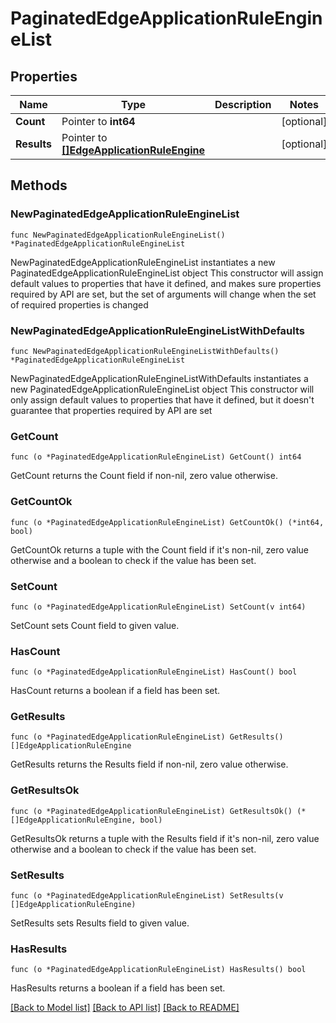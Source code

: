 # PaginatedEdgeApplicationRuleEngineList

## Properties

Name | Type | Description | Notes
------------ | ------------- | ------------- | -------------
**Count** | Pointer to **int64** |  | [optional] 
**Results** | Pointer to [**[]EdgeApplicationRuleEngine**](EdgeApplicationRuleEngine.md) |  | [optional] 

## Methods

### NewPaginatedEdgeApplicationRuleEngineList

`func NewPaginatedEdgeApplicationRuleEngineList() *PaginatedEdgeApplicationRuleEngineList`

NewPaginatedEdgeApplicationRuleEngineList instantiates a new PaginatedEdgeApplicationRuleEngineList object
This constructor will assign default values to properties that have it defined,
and makes sure properties required by API are set, but the set of arguments
will change when the set of required properties is changed

### NewPaginatedEdgeApplicationRuleEngineListWithDefaults

`func NewPaginatedEdgeApplicationRuleEngineListWithDefaults() *PaginatedEdgeApplicationRuleEngineList`

NewPaginatedEdgeApplicationRuleEngineListWithDefaults instantiates a new PaginatedEdgeApplicationRuleEngineList object
This constructor will only assign default values to properties that have it defined,
but it doesn't guarantee that properties required by API are set

### GetCount

`func (o *PaginatedEdgeApplicationRuleEngineList) GetCount() int64`

GetCount returns the Count field if non-nil, zero value otherwise.

### GetCountOk

`func (o *PaginatedEdgeApplicationRuleEngineList) GetCountOk() (*int64, bool)`

GetCountOk returns a tuple with the Count field if it's non-nil, zero value otherwise
and a boolean to check if the value has been set.

### SetCount

`func (o *PaginatedEdgeApplicationRuleEngineList) SetCount(v int64)`

SetCount sets Count field to given value.

### HasCount

`func (o *PaginatedEdgeApplicationRuleEngineList) HasCount() bool`

HasCount returns a boolean if a field has been set.

### GetResults

`func (o *PaginatedEdgeApplicationRuleEngineList) GetResults() []EdgeApplicationRuleEngine`

GetResults returns the Results field if non-nil, zero value otherwise.

### GetResultsOk

`func (o *PaginatedEdgeApplicationRuleEngineList) GetResultsOk() (*[]EdgeApplicationRuleEngine, bool)`

GetResultsOk returns a tuple with the Results field if it's non-nil, zero value otherwise
and a boolean to check if the value has been set.

### SetResults

`func (o *PaginatedEdgeApplicationRuleEngineList) SetResults(v []EdgeApplicationRuleEngine)`

SetResults sets Results field to given value.

### HasResults

`func (o *PaginatedEdgeApplicationRuleEngineList) HasResults() bool`

HasResults returns a boolean if a field has been set.


[[Back to Model list]](../README.md#documentation-for-models) [[Back to API list]](../README.md#documentation-for-api-endpoints) [[Back to README]](../README.md)


